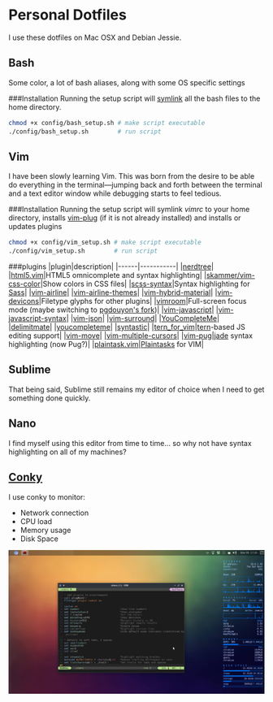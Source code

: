 # Personal Dotfiles
I use these dotfiles on Mac OSX and Debian Jessie.

## Bash
Some color, a lot of bash aliases, along with some OS specific settings

###Installation
Running the setup script will [symlink](https://en.wikipedia.org/wiki/Symbolic_link) all the bash files to the home directory.
```bash
chmod +x config/bash_setup.sh # make script executable
./config/bash_setup.sh        # run script
```

## Vim
I have been slowly learning Vim. This was born from the desire to be able do everything in the terminal—jumping back and forth between the terminal and a text editor window while debugging starts to feel tedious.

###Installation
Running the setup script will symlink _vimrc_ to your home directory, installs [vim-plug](https://github.com/junegunn/vim-plug) (if it is not already installed) and installs or updates plugins
```bash
chmod +x config/vim_setup.sh # make script executable
./config/vim_setup.sh        # run script
```

###plugins
|plugin|description|
|------|-----------|
|[nerdtree](https://github.com/scrooloose/nerdtree)|
|[html5.vim](https://github.com/othree/html5.vim)|HTML5 omnicomplete and syntax highlighting|
|[skammer/vim-css-color](http://github.com/skammer/vim-css-color)|Show colors in CSS files|
|[scss-syntax](http://github.com/cakebaker/scss-syntax.vim)|Syntax highlighting for [Sass](http://sass-lang.com)|
|[vim-airline](https://github.com/vim-airline/vim-airline)|
|[vim-airline-themes](https://github.com/vim-airline/vim-airline-themes)|
|[vim-hybrid-material](https://github.com/kristijanhusak/vim-hybrid-material)|
|[vim-devicons](https://github.com/ryanoasis/vim-devicons)|Filetype glyphs for other plugins|
|[vimroom](https://github.com/mikewest/vimroom)|Full-screen focus mode (maybe switching to [pgdouyon's fork](https://github.com/pgdouyon/vimroom))|
|[vim-javascript](https://github.com/pangloss/vim-javascript)|
|[vim-javascript-syntax](https://github.com/jelera/vim-javascript-syntax)|
|[vim-json](https://github.com/elzr/vim-json)|
|[vim-surround](https://github.com/tpope/vim-surround)|
|[YouCompleteMe](https://github.com/Valloric/YouCompleteMe)|
|[delimitmate](https://github.com/raimondi/delimitmate)|
|[youcompleteme](https://github.com/valloric/youcompleteme)|
|[syntastic](https://github.com/scrooloose/syntastic)|
|[tern_for_vim](https://github.com/marijnh/tern_for_vim)|[tern](http://ternjs.net/)-based JS editing support|
|[vim-move](https://github.com/matze/vim-move)|
|[vim-multiple-cursors](https://github.com/terryma/vim-multiple-cursors)|
|[vim-pug](https://github.com/digitaltoad/vim-pug)|[jade](http://jade-lang.com/) syntax highlighting (now Pug?)|
|[plaintask.vim](https://github.com/elentok/plaintasks.vim)|[Plaintasks](https://github.com/aziz/PlainTasks) for VIM|
## Sublime
That being said, Sublime still remains my editor of choice when I need to get something done quickly.

## Nano
I find myself using this editor from time to time... so why not have syntax highlighting on all of my machines?

## [Conky](https://github.com/brndnmtthws/conky)
I use conky to monitor:
* Network connection
* CPU load
* Memory usage
* Disk Space

![Screenshot of my Debian desktop with Conky and Vim Running](./img/debian_screenshot.png?raw=true)
